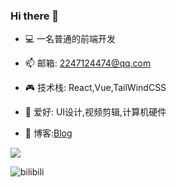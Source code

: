 ### Hi there 👋

<!--
**Found-404/Found-404** is a ✨ _special_ ✨ repository because its `README.md` (this file) appears on your GitHub profile.
Here are some ideas to get you started:
-->

- 💻 一名普通的前端开发

- 📫 邮箱: 2247124474@qq.com

- 🎮 技术栈: React,Vue,TailWindCSS

- 🎨 爱好: UI设计,视频剪辑,计算机硬件

- 🎈 博客:[Blog](https://found-404.github.io/found404.io/)

[![](https://img.shields.io/badge/BLOG-%20-lightgrey)](https://found-404.github.io/found404.io/)

![bilibili](https://img.shields.io/badge/dynamic/json?label=bilibili%20fans&query=%24.data.totalSubs&url=https%3A%2F%2Fapi.spencerwoo.com%2Fsubstats%2F%3Fsource%3Dbilibili%26queryKey%3D33707453&logo=bilibili&labelColor=FE7398&logoColor=white&style=flat)
